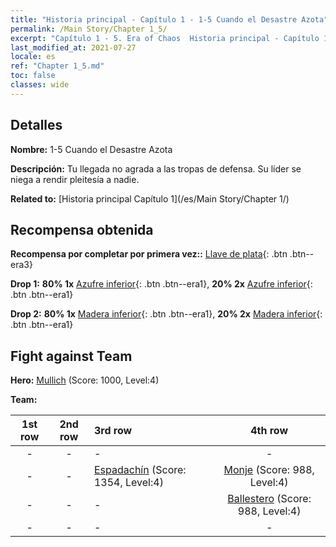 ```yaml
---
title: "Historia principal - Capítulo 1 - 1-5 Cuando el Desastre Azota"
permalink: /Main Story/Chapter 1_5/
excerpt: "Capítulo 1 - 5. Era of Chaos  Historia principal - Capítulo 1_5. 1-5 Cuando el Desastre Azota"
last_modified_at: 2021-07-27
locale: es
ref: "Chapter 1_5.md"
toc: false
classes: wide
---
```


## Detalles

 **Nombre:** 1-5 Cuando el Desastre Azota

 **Descripción:** Tu llegada no agrada a las tropas de defensa. Su líder se niega a rendir pleitesía a nadie.

 **Related to:** [Historia principal Capítulo 1](/es/Main Story/Chapter 1/)

## Recompensa obtenida

 **Recompensa por completar por primera vez::** [Llave de plata](/ItemsES/con_693/){: .btn .btn--era3}

 **Drop 1:** **80% 1x** [Azufre inferior](/ItemsES/mat_3/){: .btn .btn--era1}, **20% 2x** [Azufre inferior](/ItemsES/mat_3/){: .btn .btn--era1}

 **Drop 2:** **80% 1x** [Madera inferior](/ItemsES/mat_1/){: .btn .btn--era1}, **20% 2x** [Madera inferior](/ItemsES/mat_1/){: .btn .btn--era1}


## Fight against Team
 **Hero:** [Mullich](/es/heroes/Mullich/) (Score: 1000, Level:4)

 **Team:**


  | 1st row | 2nd row | 3rd row | 4th row |
  |:----:|:----:|:----|:----:|
  | - | - | - | - |
  | - | - | [Espadachín](/es/units/Swordsman/) (Score: 1354, Level:4)  | [Monje](/es/units/Monk/) (Score: 988, Level:4)  |
  | - | - | - | [Ballestero](/es/units/Marksman/) (Score: 988, Level:4)  |
  | - | - | - | - |


